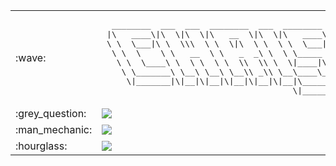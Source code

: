 <table>
<tr><td width=40>:wave:</td>
<td>
<pre>
  ________  ___  ___  ________  ___  ________
 |\   ____\|\  \|\  \|\   __  \|\  \|\   ____\
 \ \  \___|\ \  \\\  \ \  \|\  \ \  \ \  \___|_
  \ \  \    \ \   __  \ \   _  _\ \  \ \_____  \
   \ \  \____\ \  \ \  \ \  \\  \\ \  \|____|\  \  
    \ \_______\ \__\ \__\ \__\\ _\\ \__\____\_\  \
     \|_______|\|__|\|__|\|__|\|__|\|__|\_________\
                                       \|_________|
</pre>
</td></tr>
<tr><td width=40>:grey_question:</td>
<td>
<a href="https://github.com/anuraghazra/github-readme-stats">
  <img align="center" src="https://github-readme-stats-swart-zeta.vercel.app/api?username=ChristopherSchubert&count_private=true&theme=gruvbox&hide=stars&&count_private=true&show_icons=true" />
</a>
</td></tr>
<tr><td width=40>:man_mechanic:</td>
<td>
<a href="https://github.com/anuraghazra/github-readme-stats">
  <img align="center" src="https://github-readme-stats-swart-zeta.vercel.app/api/top-langs/?username=ChristopherSchubert&count_private=true&theme=gruvbox&layout=compact&langs_count=8" />
</a>
</td></tr>
<tr><td width=40>:hourglass:</td>
<td>
<a href="https://wakatime.com/@ChristopherSchubert">
  <img align="center" src="https://github-readme-stats-swart-zeta.vercel.app/api/wakatime?username=ChristopherSchubert&count_private=true&theme=gruvbox&custom_title=Language Use In Last 7 Days" />
</td></tr>
</table>



<!--
**ChristopherSchubert/ChristopherSchubert** is a ✨ _special_ ✨ repository because its `README.md` (this file) appears on your GitHub profile.

Here are some ideas to get you started:

- 🔭 I’m currently working on ...
- 🌱 I’m currently learning ...
- 👯 I’m looking to collaborate on ...
- 🤔 I’m looking for help with ...
- 💬 Ask me about ...
- 📫 How to reach me: ...
- 😄 Pronouns: ...
- ⚡ Fun fact: ...
- 
-->

